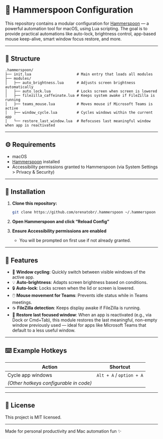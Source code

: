 # 🍎 Hammerspoon Configuration

This repository contains a modular configuration for [Hammerspoon](https://www.hammerspoon.org/) — a powerful automation tool for macOS, using Lua scripting. The goal is to provide practical automations like auto-lock, brightness control, app-based mouse keep-alive, smart window focus restore, and more.

---

## 📁 Structure

```
.hammerspoon/
├── init.lua                     # Main entry that loads all modules
├── modules/
│   ├── auto_brightness.lua      # Adjusts screen brightness automatically
│   ├── auto_lock.lua            # Locks screen when screen is lowered
│   ├── filezilla_caffeinate.lua # Keeps system awake if FileZilla is running
│   ├── teams_mouse.lua          # Moves mouse if Microsoft Teams is active
│   ├── window_cycle.lua         # Cycles windows within the current app
│   └── restore_last_window.lua  # Refocuses last meaningful window when app is reactivated
```

---

## ⚙️ Requirements

- macOS
- [Hammerspoon](https://www.hammerspoon.org/) installed
- Accessibility permissions granted to Hammerspoon (via System Settings > Privacy & Security)

---

## 🚀 Installation

1. **Clone this repository:**

   ```bash
   git clone https://github.com/orenatobr/.hammerspoon ~/.hammerspoon
   ```

2. **Open Hammerspoon and click “Reload Config”**

3. **Ensure Accessibility permissions are enabled**  
   - You will be prompted on first use if not already granted.

---

## 🧠 Features

- 🔁 **Window cycling**: Quickly switch between visible windows of the active app.
- 💡 **Auto-brightness**: Adapts screen brightness based on conditions.
- 🔒 **Auto-lock**: Locks screen when the lid or screen is lowered.
- 🖱️ **Mouse movement for Teams**: Prevents idle status while in Teams meetings.
- ☕ **FileZilla detection**: Keeps display awake if FileZilla is running.
- 🧭 **Restore last focused window**: When an app is reactivated (e.g., via Dock or Cmd+Tab), this module restores the last meaningful, non-empty window previously used — ideal for apps like Microsoft Teams that default to a less useful window.

---

## ⌨️ Example Hotkeys

| Action                | Shortcut                |
|-----------------------|-------------------------|
| Cycle app windows     | `Alt + A` / `option + A`|
| *(Other hotkeys configurable in code)*          |

---

## 📄 License

This project is MIT licensed.

---

Made for personal productivity and Mac automation fun ✨